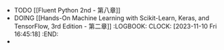 - TODO [[Fluent Python 2nd - 第八章]]
- DOING [[Hands-On Machine Learning with Scikit-Learn, Keras, and TensorFlow, 3rd Edition - 第二章]]
  :LOGBOOK:
  CLOCK: [2023-11-10 Fri 16:45:18]
  :END:
-